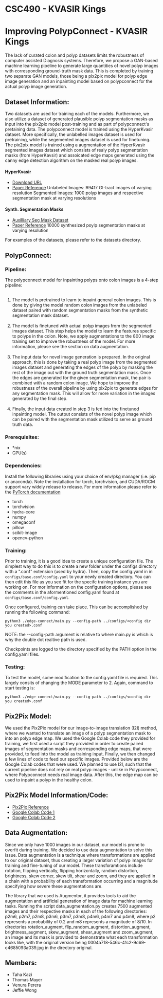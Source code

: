 # CSC490 - KVASIR Kings
# Improving PolypConnect - KVASIR Kings
The lack of curated colon and polyp datasets limits the robustness of computer assisted Diagnosis systems. Therefore, we propose a GAN-based machine learning pipeline to generate large quantities of novel polyp images with corresponding ground-truth mask data. This is completed by training two separate GAN models, those being a pix2pix model for polyp edge image generation and an inpainting model based on polypconnect for the actual polyp image generation.

## Dataset Information:
Two datasets are used for training each of the models. Furthermore, we also utilize a dataset of generated plausible polyp segmentation masks as input into the pix2pix model post-training and as part of polypconnect's pretaining data. The polypconnect model is trained using the HyperKvasir dataset. More specifically, the unlabelled images dataset is used for pretraining, while the segemented images dataset is used for finetuning. The pix2pix model is trained using a augmentation of the HyperKvasir segmented images dataset which consists of realy polyp segmentation masks (from HyperKavsir) and assoicated edge maps generated using the canny edge detection algorithm on the masked real polyp images.
#### HyperKvasir
* [Download URL](https://datasets.simula.no/hyper-kvasir)
* [Paper Reference](https://www.nature.com/articles/s41597-020-00622-y)
Unlabeled Images: 99417 GI-tract images of varying resolution
Segmented Images: 1000 polyp images and respective segmentation mask at varying resolutions

#### Synth. Segmentation Masks
* [Auxilliary Seg Mask Dataset](https://zenodo.org/record/5537151#.Y1b3SEzMKUk)
* [Paper Reference](https://arxiv.org/abs/2106.04463)
10000 synthesized poylp segmentation masks at varying resolution

For examples of the datasets, please refer to the datasets directory.

## PolypConnect:
### Pipeline:
The polypconnect model for inpainting polyps onto colon images is a 4-step pipeline:
<ol>
  <li>The model is pretrained to learn to inpaint general colon images. This is done by giving the model random colon images from
the unlabeled dataset paired with random segmentation masks from the synthetic segmentation mask dataset.</li>
  <li>The model is finetuned with actual polyp images from the segmented images dataset. This step helps the model to learn the 
features specific to polyps in the colon. Note, we apply augmentations to the 800 image training set to improve the robustness 
of the model. For more information, please see the section on data augmentation. </li>
  <li>The input data for novel image generation is prepared. In the original approach, this is done by taking a real polyp image from the segmented images dataset and generating the edges of the polyp by masking the rest of the image out with the ground truth segmentation mask. Once the edges are generated for the given segmentation mask, the pair is combined with a random colon image. We hope to improve the robustness of the overall pipeline by using pix2pix to generate edges for any segmentation mask. This will allow for more variation in the images generated by the final step. </li>
  <li>Finally, the input data created in step 3 is fed into the finetuned inpainting model. The output consists of the novel polyp image
which can be paired with the segmentation mask utilized to serve as ground truth data.</li>
</ol> 

### Prerequisites:
 * *nix 
 * GPU(s)

### Dependencies:
Install the following libraries using your choice of env/pkg manager (i.e. pip or anaconda). Note the installation for torch, torchvision, and CUDA/ROCM support vary widely release to release. For more information please refer to the [PyTorch documentation](https://pytorch.org)
* torch 
* torchvision 
* hydra-core  
* numpy 
* omegaconf 
* pillow 
* scikit-image 
* opencv-python

### Training:
Prior to training, it is a good idea to create a unique configuration file. The simplest way to do this is to create a new folder under the configs directory with a ".conf" extension (used by hydra). Then, copy the config.yaml in in `configs/base.conf/config.yaml` to your newly created directory. You can then edit this file as you see fit for the specifc training instance you are working on. For mor information on the configuration options, please see the comments in the aformentioned config.yaml found at `configs/base.conf/config.yaml`.

Once configured, training can take place. This can be accomplished by running the following command:

`python3 ./edge-connect/main.py --config-path ../configs/<config dir you created>.conf`

NOTE: the --config-path argument is relative to where main.py is which is why the double dot realtive path is used.

Checkpoints are logged to the directory specified by the PATH option in the config.yaml files.


### Testing:
To test the model, some modification to the config.yaml file is required. This largely consits of changing the MODE parameter to 2. Again, command to start testing is:

`python3 ./edge-connect/main.py --config-path ../configs/<config dir you created>.conf`

## Pix2Pix Model:
We used the Pix2Pix model for our image-to-image translation (I2I) method, where we wanted to translate an image of a polyp segmentation mask to into an polyp edge map. We used the Google Colab code they provided for training, we first used a script they provided in order to create paired images of segmentation masks and corresponding edge maps, that were provided, to feed into the model as training input. Finally, we then changed a few lines of code to feed our specific images. Provided below are the Google Colab codes that were used. We planned to use I2I, such that the current pipeline does not rely on real polyp images - unlike in Polypconnect, where Polypconnect needs real image data. After this, the edge map can be used to inpaint a polyp in the healthy colon.

## Pix2Pix Model Information/Code:
* [Pix2Pix Reference](https://github.com/junyanz/pytorch-CycleGAN-and-pix2pix)
* [Google Colab Code 1](https://colab.research.google.com/drive/1oyL-fmNhVzOxzvKXhHM3B4wFDcGfIuao?usp=sharing) 
* [Google Colab Code 2](https://colab.research.google.com/drive/1vxoApD4cHN2dE7ygtc6gdMeHFSVshpZF?authuser=5#scrollTo=yFw1kDQBx3LN)

## Data Augmentation:
Since we only have 1000 images in our dataset, our model is prone to overfit during training. We decided to use data augmentation to solve this issue. Data augmentation is a technique where transformations are applied to our original dataset, thus creating a larger variation of polyp images for training and fine-tuning of our model. These transforamtions include rotation, flipping vertically, flipping horizontally, random distortion, brightness, skew corner, skew tilt, shear and zoom, and they are applied in a chain with a probability of each transformation occurring and a magnitude specifying how severe these augmentations are. 

The library that we used is Augmentor, it provides tools to aid the augmentation and artificial generation of image data for machine learning tasks. Running the script data_augmentation.py creates 7500 augmented images and their respective masks in each of the following directories: p2m6, p2m7, p2m8, p3m6, p3m7, p3m8, p4m6, p4m7 and p4m8, where p2 represents a probability of 0.2 and m8 represents a magnitude of 8/10. In directories rotation_augment, flip_random_augment, distortion_augment, brightness_augment, skew_augment, shear_augment and zoom_augment, an image and its mask is provided to demonstrate what each transformation looks like, with the original version being 0004a718-546c-41c2-9c69-c4685093a039.jpg in the directory original.

## Members:
* Taha Kazi
* Thomas Mayer
* Venura Perera
* Jeffie Wong
